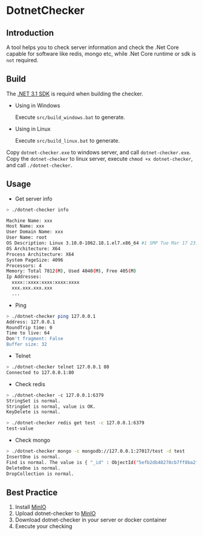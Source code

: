 # DotnetChecker

## Introduction
A tool helps you to check server information and check the .Net Core capable for software like redis, mongo etc, while .Net Core runtime or sdk is `not` required.

## Build

The [.NET 3.1 SDK](https://dotnet.microsoft.com/download) is requird when building the checker.
  
- Using in Windows

  Execute `src/build_windows.bat` to generate.

- Using in Linux

  Execute `src/build_linux.bat` to generate.

Copy `dotnet-checker.exe` to windows server, and call `dotnet-checker.exe`. Copy the `dotnet-checker` to linux server, execute `chmod +x dotnet-checker`, and call `./dotnet-checker`.
  
## Usage
  
- Get server info

```bash
> ./dotnet-checker info

Machine Name: xxx
Host Name: xxx
User Domain Name: xxx
User Name: root
OS Description: Linux 3.10.0-1062.18.1.el7.x86_64 #1 SMP Tue Mar 17 23:49:17 UTC 2020
OS Architecture: X64
Process Architecture: X64
System PageSize: 4096
Processors: 4
Memory: Total 7812(M), Used 4040(M), Free 405(M)
Ip Addresses:
  xxxx::xxxx:xxxx:xxxx:xxxx
  xxx.xxx.xxx.xxx
  ...
```

- Ping
```bash
> ./dotnet-checker ping 127.0.0.1
Address: 127.0.0.1
RoundTrip time: 0
Time to live: 64
Don't fragment: False
Buffer size: 32
```

- Telnet
```bash
> ./dotnet-checker telnet 127.0.0.1 80
Connected to 127.0.0.1:80
```

- Check redis

```bash
> ./dotnet-checker -c 127.0.0.1:6379
StringSet is normal.
StringGet is normal, value is OK.
KeyDelete is normal.

> ./dotnet-checker redis get test -c 127.0.0.1:6379
test-value
```

- Check mongo

```bash
> ./dotnet-checker mongo -c mongodb://127.0.0.1:27017/test -d test
InsertOne is normal.
Find is normal. The value is { "_id" : ObjectId("5efb2db48278cb7ff8ba2fa2"), "id" : "0ed4c50c-d9aa-44a5-8ec9-f8fa7b9b09fe", "name" : "dotnet-checker", "timestamp" : NumberLong(1593519540) }
DeleteOne is normal.
DropCollection is normal.
```
    
## Best Practice

1. Install [MinIO](https://min.io/)  
2. Upload dotnet-checker to [MinIO](https://min.io/)    
3. Download dotnet-checker in your server or docker container  
4. Execute your checking
